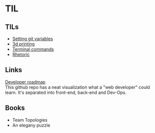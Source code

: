 # TIL

## TILs

* [Setting git variables](/setting_git_variables.md)
* [3d printing](/3d_printing.md)
* [Terminal commands](/terminal_commands.md)
* [Rhetoric](/rhetoric.md)

## Links

[Developer roadmap](https://github.com/kamranahmedse/developer-roadmap)  
This github repo has a neat visualization what a "web developer" could learn. It's separated into front-end, back-end and Dev-Ops.

## Books

* Team Topologies
* An elegany puzzle